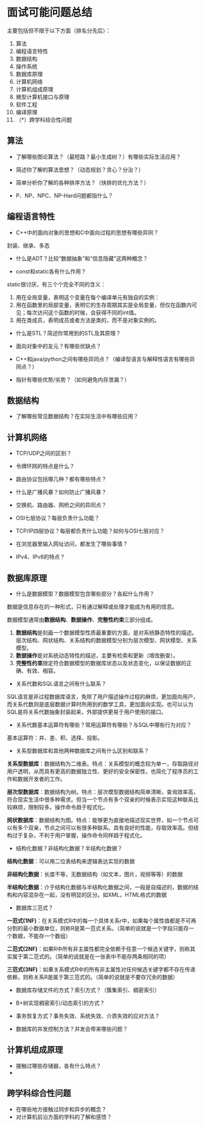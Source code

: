 # 面试可能问题总结

主要包括但不限于以下方面（排名分先后）：

1. 算法
2. 编程语言特性
3. 数据结构
4. 操作系统
5. 数据库原理
6. 计算机网络
7. 计算机组成原理
8. 微型计算机接口与原理
9. 软件工程
10. 编译原理
11. （*）跨学科综合性问题

## 算法

* 了解哪些图论算法？（最短路？最小生成树？）有哪些实际生活应用？


* 简述你了解的算法思想？（动态规划？贪心？分治？）


* 简单分析你了解的各种排序方法？（快排的优化方法？）
* P、NP、NPC、NP-Hard问题都指什么？

## 编程语言特性

* C++中的面向对象的思想和C中面向过程的思想有哪些异同？


封装、继承、多态



* 什么是ADT？比较“数据抽象”和“信息隐藏”这两种概念？




* const和static各有什么作用？


static很讨厌，有三个个完全不同的含义：

1. 用在全局变量，表明这个变量在每个编译单元有独自的实例：
2. 用在函数里的局部变量，表明它的生存周期其实是全局变量，但仅在函数内可见；每次访问这个函数的时候，会获得不同的int值。
3. 用在类成员，表明成员或者方法是类的，而不是对象实例的。



* 什么是STL？简述你常用到的STL及其原理？
* 面向对象中的友元？有哪些优缺点？


* C++和java/python之间有哪些异同点？（编译型语言与解释性语言有哪些异同点？）


* 指针有哪些优势/劣势？（如何避免内存泄漏？）

## 数据结构

* 了解哪些常见数据结构？在实际生活中有哪些应用？

## 计算机网络

* TCP/UDP之间的区别？


* 令牌环网的特点是什么？
* 路由协议包括哪几种？都有哪些特点？
* 什么是广播风暴？如何防止广播风暴？
* 交换机、路由器、网桥之间的异同点？


* OSI七层协议？每层负责什么功能？
* TCP/IP四层协议？每层都负责什么功能？如何与OSI七层对应？
* 在浏览器里输入网址访问，都发生了哪些事情？
* IPv4、IPv6的特点？

## 数据库原理

* 什么是数据模型？数据模型包含哪些部分？各起什么作用？

数据是信息存在的一种形式，只有通过解释或处理才能成为有用的信息。

数据模型通常由**数据结构**、**数据操作**、**完整性约束**三部分组成。

1. **数据结构**是刻画一个数据模型性质最重要的方面，是对系统静态特性的描述。层次结构、网状结构、关系结构的数据模型分别为层次模型、网状模型、关系模型。
2. **数据操作**是对系统动态特性的描述，主要有检索和更新（增改删查）。
3. **完整性约束**限定符合数据模型的数据库状态以及状态变化，以保证数据的正确、有效、相容。



* 关系代数和SQL语言之间有什么联系？

SQL语言是非过程数据库语言，免除了用户描述操作过程的麻烦，更加面向用户，而关系代数则是底层数据计算时所用到的数学工具，更加面向实现。也可以认为SQL是将关系代数抽象封装起来，外部提供更易于用户使用的接口。



* 关系代数基本运算符有哪些？常用运算符有哪些？与SQL中哪些行为对应？

基本运算符：并、差、积、选择、投影。



* 关系型数据库和其他两种数据库之间有什么区别和联系？

**关系型数据库**：数据结构为二维表。特点：关系模型的概念较为单一，存取路径对用户透明，从而具有更高的数据独立性、更好的安全保密性，也简化了程序员的工作和数据开发者的工作。

**层次型数据库**：数据结构为树。特点：层次模型数据结构简单清晰，查询效率高，符合现实生活中很多种需求。但当一个节点有多个双亲的时候表示实现这种联系比较麻烦，限制较多。操作命令趋于程式化。

**网状数据库**：数据结构为图。特点：能够更为直接地描述现实世界，如一个节点可以有多个双亲，节点之间可以有很多种联系。具有良好的性能，存取效率高。但结构过于复杂，不利于用户掌握，操作命令同样趋于程式化。



* 结构化数据？非结构化数据？半结构化数据？

**结构化数据**：可以用二位表结构来逻辑表达实现的数据

**非结构化数据**：长度不等，无数据结构（如文本，图片，视频等等）的数据

**半结构化数据**：介于结构化数据与半结构化数据之间，一般是自描述的，数据的结构和内容混杂在一起，没有明显的区分。如XML，HTML格式的数据



* 数据库三范式？

**一范式(1NF)**：在关系模式R中的每一个具体关系r中，如果每个属性值都是不可再分割的最小数据单位，则称R是第一范式关系。（简单的说就是一个字段只能存一个数据，不能存一个数组）

**二范式(2NF)**：如果R中所有非主属性都完全依赖于任意一个候选关键字，则称其实属于第二范式的。（简单的说就是在一张表中不能存两条相同的项）

**三范式(3NF)**：如果关系模式R中的所有非主属性对任何候选关键字都不存在传递依赖，则称关系R是属于第三范式的。（简单的说就是不要存冗余的数据）



* 数据库存储文件的方式？索引方式？（簇集索引、稠密索引）





* B+树实现稠密索引/动态索引的方式？
* 事务恢复方式？事务失效、系统失效、介质失效的应对方法？
* 数据库的并发控制方法？并发会带来哪些问题？

## 计算机组成原理

* 接触过哪些存储器，各有什么特点？
* ​

## 跨学科综合性问题

* 在哪些地方接触过同步和异步的概念？
* 对计算机前沿方面的学科的了解和感悟？